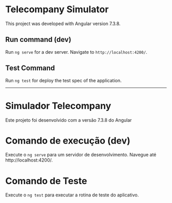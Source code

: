 # Telecompany Simulator

This project was developed with Angular version 7.3.8.

## Run command (dev)

Run `ng serve` for a dev server. Navigate to `http://localhost:4200/`.

## Test Command

Run `ng test` for deploy the test spec of the application.

---

# Simulador Telecompany
Este projeto foi desenvolvido com a versão 7.3.8 do Angular

# Comando de execução (dev)
Execute o `ng serve` para um servidor de desenvolvimento. Navegue até http://localhost:4200/.

# Comando de Teste
Execute o `ng test` para executar a rotina de teste do aplicativo.

